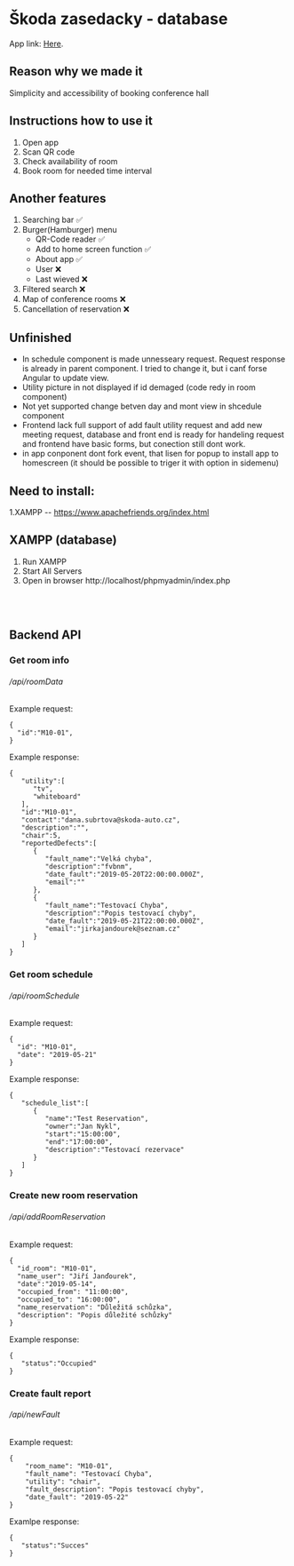 # Škoda zasedacky - database
App link: [Here](https://body0.ml/).

## Reason why we made it
Simplicity and accessibility of booking conference hall

## Instructions how to use it
1. Open app
2. Scan QR code
3. Check availability of room
4. Book room for needed time interval

## Another features
1. Searching bar :white_check_mark:
2. Burger(Hamburger) menu 
    - QR-Code reader :white_check_mark: 
    - Add to home screen function :white_check_mark:
    - About app :white_check_mark:
    - User :x:
    - Last wieved :x:
3. Filtered search :x:
4. Map of conference rooms :x:
5. Cancellation of reservation :x:

## Unfinished
- In schedule component is made unnesseary request. Request response is already in parent component. 
I tried to change it, but i canť forse Angular to update view.
- Utility picture in not displayed if id demaged (code redy in room component)
- Not yet supported change betven day and mont view in shcedule component
- Frontend lack full support of add fault utility request and add new meeting request, database and front end is ready for handeling request and frontend have basic forms, but conection still dont work.
- in app conponent dont fork event, that lisen for popup to install app to homescreen (it should be possible to triger it with option in sidemenu)

## Need to install:  
1.XAMPP -- https://www.apachefriends.org/index.html  

## XAMPP (database)  
1. Run XAMPP  
2. Start All Servers 
3. Open in browser http://localhost/phpmyadmin/index.php 

<br><br>
## Backend API

### Get room info
###### /api/roomData
Example request:
```
{
  "id":"M10-01",
}
```
Example response:
```
{
   "utility":[
      "tv",
      "whiteboard"
   ],
   "id":"M10-01",
   "contact":"dana.subrtova@skoda-auto.cz",
   "description":"",
   "chair":5,
   "reportedDefects":[
      {
         "fault_name":"Velká chyba",
         "description":"fvbnm",
         "date_fault":"2019-05-20T22:00:00.000Z",
         "email":""
      },
      {
         "fault_name":"Testovací Chyba",
         "description":"Popis testovací chyby",
         "date_fault":"2019-05-21T22:00:00.000Z",
         "email":"jirkajandourek@seznam.cz"
      }
   ]
}
```

### Get room schedule
###### /api/roomSchedule
Example request:
```
{
  "id": "M10-01",
  "date": "2019-05-21"
}
```
Example response:
```
{
   "schedule_list":[
      {
         "name":"Test Reservation",
         "owner":"Jan Nykl",
         "start":"15:00:00",
         "end":"17:00:00",
         "description":"Testovací rezervace"
      }
   ]
}
```

### Create new room reservation
###### /api/addRoomReservation
Example request:
```
{
  "id_room": "M10-01",
  "name_user": "Jiří Janďourek",
  "date":"2019-05-14",
  "occupied_from": "11:00:00",
  "occupied_to": "16:00:00",
  "name_reservation": "Důležitá schůzka",
  "description": "Popis důležité schůzky"
}
```
Example response:
```
{  
   "status":"Occupied"
}
```

### Create fault report
###### /api/newFault
Example request:
```
{
	"room_name": "M10-01",
  	"fault_name": "Testovací Chyba",
  	"utility": "chair",
  	"fault_description": "Popis testovací chyby",
  	"date_fault": "2019-05-22"
}
```
Examlpe response:
```
{
   "status":"Succes"
}
```
